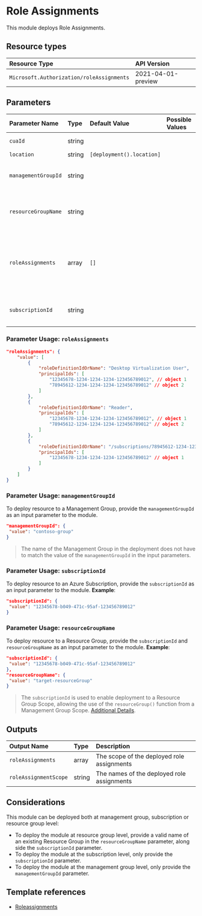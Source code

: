 # Role Assignments

This module deploys Role Assignments.

## Resource types

| Resource Type | API Version |
| :-- | :-- |
| `Microsoft.Authorization/roleAssignments` | 2021-04-01-preview |

## Parameters

| Parameter Name | Type | Default Value | Possible Values | Description |
| :-- | :-- | :-- | :-- | :-- |
| `cuaId` | string |  |  | Optional. Customer Usage Attribution ID (GUID). This GUID must be previously registered |
| `location` | string | `[deployment().location]` |  | Optional. Location for all resources. |
| `managementGroupId` | string |  |  | Optional. Group ID of the Management Group to assign the RBAC role to. If no Subscription is provided, the module deploys at management group level, therefore assigns the provided RBAC role to the management group. |
| `resourceGroupName` | string |  |  | Optional. Name of the Resource Group to assign the RBAC role to. If no Resource Group name is provided, and Subscription ID is provided, the module deploys at subscription level, therefore assigns the provided RBAC role to the subscription. |
| `roleAssignments` | array | `[]` |  | Optional. Array of role assignment objects that contain the 'roleDefinitionIdOrName' and 'principalIds' to define RBAC role assignments on this resource. In the roleDefinitionIdOrName attribute, you can provide either the display name of the role definition, or its fully qualified ID in the following format: '/providers/Microsoft.Authorization/roleDefinitions/c2f4ef07-c644-48eb-af81-4b1b4947fb11' |
| `subscriptionId` | string |  |  | Optional. Subscription ID of the subscription to assign the RBAC role to. If no Resource Group name is provided, the module deploys at subscription level, therefore assigns the provided RBAC role to the subscription. |

### Parameter Usage: `roleAssignments`

```json
"roleAssignments": {
    "value": [
        {
            "roleDefinitionIdOrName": "Desktop Virtualization User",
            "principalIds": [
                "12345678-1234-1234-1234-123456789012", // object 1
                "78945612-1234-1234-1234-123456789012" // object 2
            ]
        },
        {
            "roleDefinitionIdOrName": "Reader",
            "principalIds": [
                "12345678-1234-1234-1234-123456789012", // object 1
                "78945612-1234-1234-1234-123456789012" // object 2
            ]
        },
        {
            "roleDefinitionIdOrName": "/subscriptions/78945612-1234-1234-1234-123456789012/providers/Microsoft.Authorization/roleDefinitions/c2f4ef07-c644-48eb-af81-4b1b4947fb11",
            "principalIds": [
                "12345678-1234-1234-1234-123456789012" // object 1
            ]
        }
    ]
}
```

### Parameter Usage: `managementGroupId`

To deploy resource to a Management Group, provide the `managementGroupId` as an input parameter to the module.

```json
"managementGroupId": {
 "value": "contoso-group"
}
```

> The name of the Management Group in the deployment does not have to match the value of the `managementGroupId` in the input parameters.

### Parameter Usage: `subscriptionId`

To deploy resource to an Azure Subscription, provide the `subscriptionId` as an input parameter to the module. **Example**:

```json
"subscriptionId": {
 "value": "12345678-b049-471c-95af-123456789012"
}
```

### Parameter Usage: `resourceGroupName`

To deploy resource to a Resource Group, provide the `subscriptionId` and `resourceGroupName` as an input parameter to the module. **Example**:

```json
"subscriptionId": {
 "value": "12345678-b049-471c-95af-123456789012"
},
"resourceGroupName": {
 "value": "target-resourceGroup"
}
```

> The `subscriptionId` is used to enable deployment to a Resource Group Scope, allowing the use of the `resourceGroup()` function from a Management Group Scope. [Additional Details](https://github.com/Azure/bicep/pull/1420).

## Outputs

| Output Name | Type | Description |
| :-- | :-- | :-- |
| `roleAssignments` | array | The scope of the deployed role assignments |
| `roleAssignmentScope` | string | The names of the deployed role assignments |

## Considerations

This module can be deployed both at management group, subscription or resource group level:

- To deploy the module at resource group level, provide a valid name of an existing Resource Group in the `resourceGroupName` parameter, along side the `subscriptionId` parameter.
- To deploy the module at the subscription level, only provide the `subscriptionId` parameter.
- To deploy the module at the management group level, only provide the `managementGroupId` parameter.

## Template references

- [Roleassignments](https://docs.microsoft.com/en-us/azure/templates/Microsoft.Authorization/2021-04-01-preview/roleAssignments)
